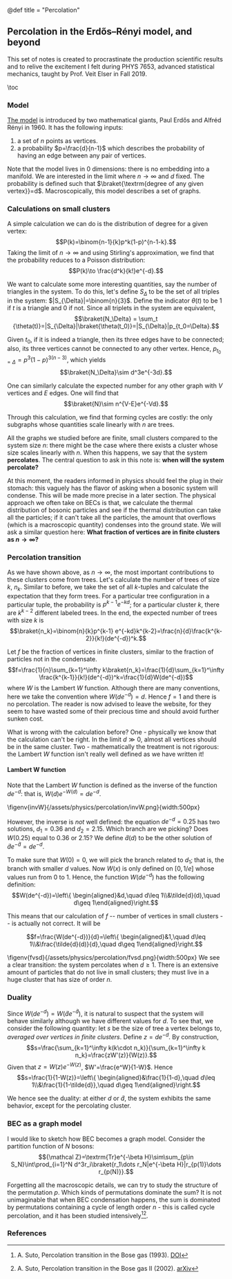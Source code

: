 @def title = "Percolation" 

## Percolation in the Erdős–Rényi model, and beyond

This set of notes is created to procrastinate the production scientific results and to relive the excitement I felt during PHYS 7653, advanced statistical mechanics, taught by Prof. Veit Elser in Fall 2019.

\toc

### Model

[The model](https://doi.org/10.5486%2FPMD.1959.6.3-4.12) is introduced by two mathematical giants, Paul Erdős and Alfréd Rényi in 1960. It has the following inputs:

1. a set of $n$ points as vertices.
2. a probability $p=\frac{d}{n-1}$ which describes the probability of having an edge between any pair of vertices.

Note that the model lives in $0$ dimensions: there is no embedding into a manifold. We are interested in the limit where $n\to\infty$ and $d$ fixed. The probability is defined such that $\braket{\textrm{degree of any given vertex}}=d$. Macroscopically, this model describes a set of graphs.

### Calculations on small clusters

A simple calculation we can do is the distribution of degree for a given vertex:
$$P(k)=\binom{n-1}{k}p^k(1-p)^{n-1-k}.$$
Taking the limit of $n\to\infty$ and using Stirling's approximation, we find that the probability reduces to a Poisson distribution:
$$P(k)\to \frac{d^k}{k!}e^{-d}.$$

We want to calculate some more interesting quantities, say the number of triangles in the system. To do this, let's define $S_\Delta$ to be the set of all triples in the system: $|S_{\Delta}|=\binom{n}{3}$. Define the indicator $\theta(t)$ to be $1$ if $t$ is a triangle and $0$ if not. Since all triplets in the system are equivalent,
$$\braket{N_\Delta} = \sum_t {\theta(t)}=|S_{\Delta}|\braket{\theta(t_0)}=|S_{\Delta}|p_{t_0=\Delta}.$$

Given $t_0$, if it is indeed a triangle, then its three edges have to be connected; also, its three vertices cannot be connected to any other vertex. Hence, $p_{t_0=\Delta}=p^3(1-p)^{3(n-3)},$ which yields $$\braket{N_\Delta}\sim d^3e^{-3d}.$$

One can similarly calculate the expected number for any other graph with $V$ vertices and $E$ edges. One will find that $$\braket{N}\sim n^{V-E}e^{-Vd}.$$

Through this calculation, we find that forming cycles are costly: the only subgraphs whose quantities scale linearly with $n$ are trees.

All the graphs we studied before are finite, small clusters compared to the system size $n$: there might be the case where there exists a cluster whose size scales linearly with $n$. When this happens, we say that the system **percolates**. The central question to ask in this note is: **when will the system percolate?**

At this moment, the readers informed in physics should feel the plug in their stomach: this vaguely has the flavor of asking when a bosonic system will condense. This will be made more precise in a later section. The physical approach we often take on BECs is that, we calculate the thermal distribution of bosonic particles and see if the thermal distribution can take all the particles; if it can't take all the particles, the amount that overflows (which is a macroscopic quantity) condenses into the ground state. We will ask a similar question here: **What fraction of vertices are in finite clusters as $n\to\infty$?**

### Percolation transition

As we have shown above, as $n\to\infty$, the most important contributions to these clusters come from trees. Let's calculate the number of trees of size $k$, $n_k$. Similar to before, we take the set of all $k$-tuples and calculate the expectation that they form trees. For a particular tree configuration in a particular tuple, the probability is $p^{k-1} e^{-kd}$; for a particular cluster $k$, there are $k^{k-2}$ different labeled trees. In the end, the expected number of trees with size $k$ is
$$\braket{n_k}=\binom{n}{k}p^{k-1} e^{-kd}k^{k-2}=\frac{n}{d}\frac{k^{k-2}}{k!}(de^{-d})^k.$$

Let $f$ be the fraction of vertices in finite clusters, similar to the fraction of particles not in the condensate. $$f=\frac{1}{n}\sum_{k=1}^\infty k\braket{n_k}=\frac{1}{d}\sum_{k=1}^\infty \frac{k^{k-1}}{k!}(de^{-d})^k=\frac{1}{d}W(de^{-d})$$
where $W$ is the Lambert $W$ function. Although there are many conventions, here we take the convention where $W(de^{-d})=d$. Hence $f=1$ and there is no percolation. The reader is now advised to leave the website, for they seem to have wasted some of their precious time and should avoid further sunken cost.

What is wrong with the calculation before? One - physically we know that the calculation can't be right. In the limit $d\gg0$, almost all vertices should be in the same cluster. Two - mathematically the treatment is not rigorous: the Lambert $W$ function isn't really well defined as we have written it!

#### Lambert W function

Note that the Lambert $W$ function is defined as the inverse of the function $de^{-d}$: that is, $W(d)e^{-W(d)}=de^{-d}$.

\figenv{invW}{/assets/physics/percolation/invW.png}{width:500px}

However, the inverse is *not* well defined: the equation $de^{-d}=0.25$ has two solutions, $d_1=0.36$ and $d_2=2.15$. Which branch are we picking? Does $W(0.25)$ equal to $0.36$ or $2.15$? We define $\tilde{d}(d)$ to be the other solution of $\tilde{d}e^{-\tilde{d}}=de^{-d}$.

To make sure that $W(0)=0$, we will pick the branch related to $d_1$; that is, the branch with smaller $d$ values. Now $W(x)$ is only defined on $[0,1/e]$ whose values run from $0$ to $1$. Hence, the function $W(d e^{-d})$ has the following definition:
$$W(de^{-d})=\left\{ \begin{aligned}&d,\quad d\leq 1\\&\tilde{d}(d),\quad d\geq 1\end{aligned}\right.$$

This means that our calculation of $f$ -- number of vertices in small clusters -- is actually not correct. It will be

$$f=\frac{W(de^{-d})}{d}=\left\{ \begin{aligned}&1,\quad d\leq 1\\&\frac{\tilde{d}(d)}{d},\quad d\geq 1\end{aligned}\right.$$

\figenv{fvsd}{/assets/physics/percolation/fvsd.png}{width:500px}
We see a clear transition: the system percolates when $d\geq 1$. There is an extensive amount of particles that do not live in small clusters; they must live in a huge cluster that has size of order $n$.

### Duality

Since $W(de^{-d})=W(\tilde{d}e^{-\tilde{d}})$, it is natural to suspect that the system will behave similarly although we have different values for $d$. To see that, we consider the following quantity: let $s$ be the size of tree a vertex belongs to, *averaged over vertices in finite clusters*. Define $z=de^{-d}$. By construction,
$$s=\frac{\sum_{k=1}^\infty k(k\cdot n_k)}{\sum_{k=1}^\infty k n_k}=\frac{zW'(z)}{W(z)}.$$
Given that $z=W(z)e^{-W(z)}$, $W'=\frac{e^W}{1-W}$. Hence $$s=\frac{1}{1-W(z)}=\left\{ \begin{aligned}&\frac{1}{1-d},\quad d\leq 1\\&\frac{1}{1-\tilde{d}},\quad d\geq 1\end{aligned}\right.$$

We hence see the duality: at either $d$ or $\tilde{d}$, the system exhibits the same behavior, except for the percolating cluster.

### BEC as a graph model

I would like to sketch how BEC becomes a graph model. Consider the partition function of $N$ bosons: 
$${\mathcal Z}=\textrm{Tr}e^{-\beta H}\sim\sum_{p\in S_N}\int\prod_{i=1}^N d^3r_i\braket{r_1\dots r_N|e^{-\beta H}|r_{p(1)}\dots r_{p(N)}}.$$

Forgetting all the macroscopic details, we can try to study the structure of the permutation $p$. Which kinds of permutations dominate the sum? It is not unimaginable that when BEC condensation happens, the sum is dominated by permutations containing a cycle of length order $n$ - this is called cycle percolation, and it has been studied intensively[^1][^2].

### References
[^1]: A. Suto, Percolation transition in the Bose gas (1993). [DOI](https://doi.org/10.1088/0305-4470/26/18/031)

[^2]: A. Suto, Percolation transition in the Bose gas II (2002). [arXiv](https://arxiv.org/abs/cond-mat/0204430)

